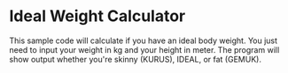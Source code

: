 Ideal Weight Calculator
=======================

This sample code will calculate if you have an ideal body weight.
You just need to input your weight in kg and your height in meter.
The program will show output whether you're skinny (KURUS), IDEAL, or fat (GEMUK). 
